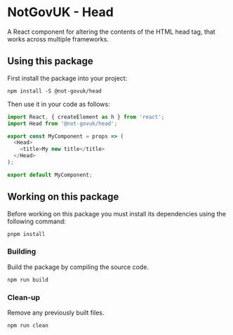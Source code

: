 NotGovUK - Head
===============

A React component for altering the contents of the HTML head tag, that works across multiple frameworks.


Using this package
------------------

First install the package into your project:

```shell
npm install -S @not-govuk/head
```

Then use it in your code as follows:

```js
import React, { createElement as h } from 'react';
import Head from '@not-govuk/head';

export const MyComponent = props => (
  <Head>
    <title>My new title</title>
  </Head>
);

export default MyComponent;
```


Working on this package
-----------------------

Before working on this package you must install its dependencies using
the following command:

```shell
pnpm install
```


### Building

Build the package by compiling the source code.

```shell
npm run build
```


### Clean-up

Remove any previously built files.

```shell
npm run clean
```
